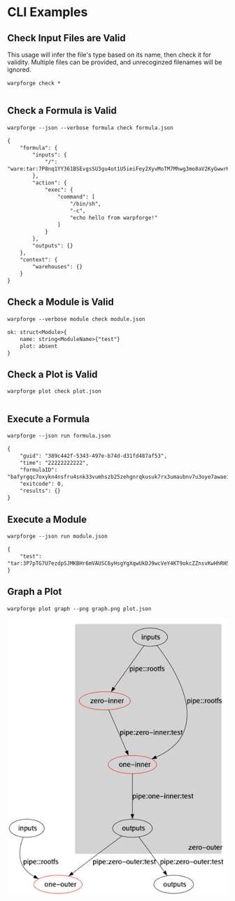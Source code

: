 CLI Examples
============

## Check Input Files are Valid

This usage will infer the file's type based on its name, then check it for validity.
Multiple files can be provided, and unrecoginzed filenames will be ignored.

[testmark]:# (check/sequence)
```
warpforge check *
```

[testmark]:# (check/output)
```
```

## Check a Formula is Valid
[testmark]:# (checkformula/sequence)
```
warpforge --json --verbose formula check formula.json
```

[testmark]:# (checkformula/output)
```
{
	"formula": {
		"inputs": {
			"/": "ware:tar:7P8nq1YY361BSEvgsSU3gu4ot1U5ieiFey2XyvMoTM7Mhwg3mo8aV2KyGwwrKRLtxS"
		},
		"action": {
			"exec": {
				"command": [
					"/bin/sh",
					"-c",
					"echo hello from warpforge!"
				]
			}
		},
		"outputs": {}
	},
	"context": {
		"warehouses": {}
	}
}
```

## Check a Module is Valid
[testmark]:# (checkmodule/sequence)
```
warpforge --verbose module check module.json
```

[testmark]:# (checkmodule/output)
```
ok: struct<Module>{
	name: string<ModuleName>{"test"}
	plot: absent
}
```

## Check a Plot is Valid

[testmark]:# (checkplot/sequence)
```
warpforge plot check plot.json
```

[testmark]:# (checkplot/output)
```
```

## Execute a Formula

[testmark]:# (runformula/sequence)
```
warpforge --json run formula.json
```

[testmark]:# (runformula/output)
```
{
	"guid": "389c442f-5343-497e-b74d-d31fd487af53",
	"time": "22222222222",
	"formulaID": "bafyrgqc7oxykn4nsfru4snk33vumhszb25zehgnrqkusuk7rx3umaubnv7u3oye7awaeipif4u3wtkpxisk3cofhjc7gzcd3xscvb3z4xh7qy",
	"exitcode": 0,
	"results": {}
}
```

## Execute a Module

[testmark]:# (runmodule/sequence)
```
warpforge --json run module.json
```

[testmark]:# (runmodule/output)
```
{
	"test": "tar:3P7pTG7U7ezdpSJMKBHr6mVAUSC6yHsgYgXqwUkDJ9wcVeY4KT9okcZZnsvKwHhRH5"
}
```

## Graph a Plot
[testmark]:# (graphplot/sequence)
```
warpforge plot graph --png graph.png plot.json
```

![Plot Graph](graph.png)

